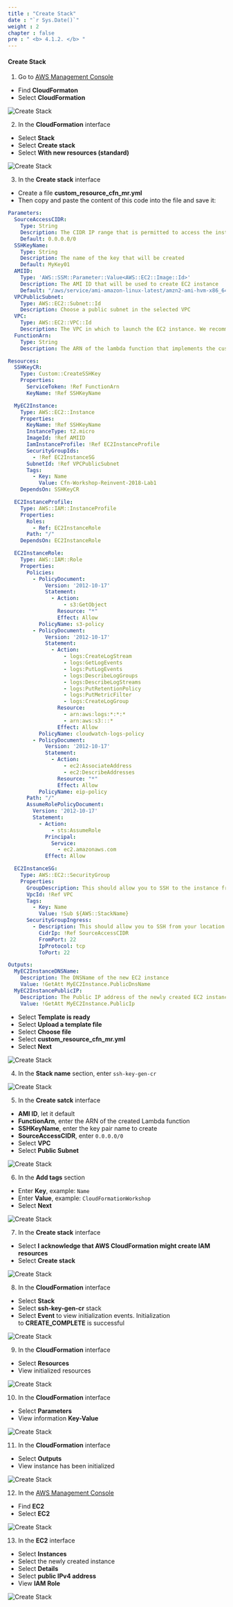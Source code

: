 ```yaml
---
title : "Create Stack"
date : "`r Sys.Date()`"
weight : 2
chapter : false
pre : " <b> 4.1.2. </b> "
---
```


#### Create Stack

1. Go to [AWS Management Console](https://console.aws.amazon.com/console/)

- Find **CloudFormaton**
- Select **CloudFormation**

![Create Stack](/images/4.advancedcloudformation/0001-createstack.png?width=5120px)

2. In the **CloudFormation** interface

- Select **Stack**
- Select **Create stack**
- Select **With new resources (standard)**

![Create Stack](/images/4.advancedcloudformation/0002-createstack.png?width=5120px)

3. In the **Create stack** interface

- Create a file **custom_resource_cfn_mr.yml**
- Then copy and paste the content of this code into the file and save it:

```yaml
Parameters:
  SourceAccessCIDR:
    Type: String
    Description: The CIDR IP range that is permitted to access the instance. We recommend that you set this value to a trusted IP range.
    Default: 0.0.0.0/0
  SSHKeyName:
    Type: String
    Description: The name of the key that will be created
    Default: MyKey01
  AMIID:
    Type: 'AWS::SSM::Parameter::Value<AWS::EC2::Image::Id>'
    Description: The AMI ID that will be used to create EC2 instance
    Default: "/aws/service/ami-amazon-linux-latest/amzn2-ami-hvm-x86_64-gp2"
  VPCPublicSubnet:
    Type: AWS::EC2::Subnet::Id
    Description: Choose a public subnet in the selected VPC
  VPC:
    Type: AWS::EC2::VPC::Id
    Description: The VPC in which to launch the EC2 instance. We recommend you choose your default VPC.
  FunctionArn:
    Type: String
    Description: The ARN of the lambda function that implements the custom resource

Resources:
  SSHKeyCR:
    Type: Custom::CreateSSHKey
    Properties:
      ServiceToken: !Ref FunctionArn
      KeyName: !Ref SSHKeyName

  MyEC2Instance:
    Type: AWS::EC2::Instance
    Properties:
      KeyName: !Ref SSHKeyName
      InstanceType: t2.micro
      ImageId: !Ref AMIID
      IamInstanceProfile: !Ref EC2InstanceProfile
      SecurityGroupIds:
        - !Ref EC2InstanceSG
      SubnetId: !Ref VPCPublicSubnet
      Tags:
        - Key: Name
          Value: Cfn-Workshop-Reinvent-2018-Lab1
    DependsOn: SSHKeyCR

  EC2InstanceProfile:
    Type: AWS::IAM::InstanceProfile
    Properties:
      Roles:
        - Ref: EC2InstanceRole
      Path: "/"
    DependsOn: EC2InstanceRole

  EC2InstanceRole:
    Type: AWS::IAM::Role
    Properties:
      Policies:
        - PolicyDocument:
            Version: '2012-10-17'
            Statement:
              - Action:
                  - s3:GetObject
                Resource: "*"
                Effect: Allow
          PolicyName: s3-policy
        - PolicyDocument:
            Version: '2012-10-17'
            Statement:
              - Action:
                  - logs:CreateLogStream
                  - logs:GetLogEvents
                  - logs:PutLogEvents
                  - logs:DescribeLogGroups
                  - logs:DescribeLogStreams
                  - logs:PutRetentionPolicy
                  - logs:PutMetricFilter
                  - logs:CreateLogGroup
                Resource:
                  - arn:aws:logs:*:*:*
                  - arn:aws:s3:::*
                Effect: Allow
          PolicyName: cloudwatch-logs-policy
        - PolicyDocument:
            Version: '2012-10-17'
            Statement:
              - Action:
                  - ec2:AssociateAddress
                  - ec2:DescribeAddresses
                Resource: "*"
                Effect: Allow
          PolicyName: eip-policy
      Path: "/"
      AssumeRolePolicyDocument:
        Version: '2012-10-17'
        Statement:
          - Action:
              - sts:AssumeRole
            Principal:
              Service:
                - ec2.amazonaws.com
            Effect: Allow

  EC2InstanceSG:
    Type: AWS::EC2::SecurityGroup
    Properties:
      GroupDescription: This should allow you to SSH to the instance from your location
      VpcId: !Ref VPC
      Tags:
        - Key: Name
          Value: !Sub ${AWS::StackName}
      SecurityGroupIngress:
        - Description: This should allow you to SSH from your location into an EC2 instance
          CidrIp: !Ref SourceAccessCIDR
          FromPort: 22
          IpProtocol: tcp
          ToPort: 22

Outputs:
  MyEC2InstanceDNSName:
    Description: The DNSName of the new EC2 instance
    Value: !GetAtt MyEC2Instance.PublicDnsName
  MyEC2InstancePublicIP:
    Description: The Public IP address of the newly created EC2 instance
    Value: !GetAtt MyEC2Instance.PublicIp
```

- Select **Template is ready**
- Select **Upload a template file**
- Select **Choose file**
- Select **custom_resource_cfn_mr.yml**
- Select **Next**

![Create Stack](/images/4.advancedcloudformation/0003-createstack.png?width=5120px)

4. In the **Stack name** section, enter `ssh-key-gen-cr`

![Create Stack](/images/4.advancedcloudformation/0004-createstack.png?width=5120px)

5. In the **Create satck** interface

- **AMI ID**, let it default
- **FunctionArn**, enter the ARN of the created Lambda function
- **SSHKeyName**, enter the key pair name to create
- **SourceAccessCIDR**, enter `0.0.0.0/0`
- Select **VPC**
- Select **Public Subnet**

![Create Stack](/images/4.advancedcloudformation/0008-createstack.png?width=5120px)

6. In the **Add tags** section

- Enter **Key**, example: `Name`
- Enter **Value**, example: `CloudFormationWorkshop`
- Select **Next**

![Create Stack](/images/4.advancedcloudformation/0009-createstack.png?width=5120px)

7. In the **Create stack** interface

- Select **I acknowledge that AWS CloudFormation might create IAM resources**
- Select **Create stack**

![Create Stack](/images/4.advancedcloudformation/00010-createstack.png?width=5120px)

8. In the **CloudFormation** interface

- Select **Stack**
- Select **ssh-key-gen-cr** stack
- Select **Event** to view initialization events. Initialization to **CREATE_COMPLETE** is successful

![Create Stack](/images/4.advancedcloudformation/00011-createstack.png?width=5120px)

9. In the **CloudFormation** interface

- Select **Resources**
- View initialized resources

![Create Stack](/images/4.advancedcloudformation/00012-createstack.png?width=5120px)

10. In the **CloudFormation** interface

- Select **Parameters**
- View information **Key-Value**

![Create Stack](/images/4.advancedcloudformation/00013-createstack.png?width=5120px)

11. In the **CloudFormation** interface

- Select **Outputs**
- View instance has been initialized

![Create Stack](/images/4.advancedcloudformation/00014-createstack.png?width=5120px)

12. In the [AWS Management Console](https://console.aws.amazon.com/console/)

- Find **EC2**
- Select **EC2**

![Create Stack](/images/4.advancedcloudformation/00015-createstack.png?width=5120px)

13. In the **EC2** interface

- Select **Instances**
- Select the newly created instance
- Select **Details**
- Select **public IPv4 address**
- View **IAM Role**

![Create Stack](/images/4.advancedcloudformation/00016-createstack.png?width=5120px)
